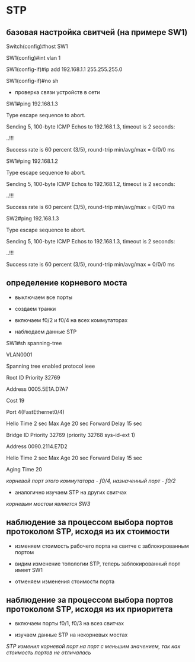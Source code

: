 # STP



## базовая настройка свитчей (на примере SW1)

Switch(config)#host SW1

SW1(config)#int vlan 1

SW1(config-if)#ip add 192.168.1.1 255.255.255.0

SW1(config-if)#no sh

- проверка связи устройств в сети

SW1#ping 192.168.1.3

Type escape sequence to abort.

Sending 5, 100-byte ICMP Echos to 192.168.1.3, timeout is 2 seconds:

..!!!

Success rate is 60 percent (3/5), round-trip min/avg/max = 0/0/0 ms

SW1#ping 192.168.1.2

Type escape sequence to abort.

Sending 5, 100-byte ICMP Echos to 192.168.1.2, timeout is 2 seconds:

..!!!

Success rate is 60 percent (3/5), round-trip min/avg/max = 0/0/0 ms

SW2#ping 192.168.1.3

Type escape sequence to abort.

Sending 5, 100-byte ICMP Echos to 192.168.1.3, timeout is 2 seconds:

..!!!

Success rate is 60 percent (3/5), round-trip min/avg/max = 0/0/0 ms

## определение корневого моста


- выключаем все порты

- создаем транки 

- включаем f0/2 и f0/4 на всех коммутаторах

- наблюдаем данные STP

SW1#sh spanning-tree 

VLAN0001

Spanning tree enabled protocol ieee

Root ID    Priority    32769
  
  Address     0005.5E1A.D7A7
 
 Cost        19

Port        4(FastEthernet0/4)

Hello Time  2 sec  Max Age 20 sec  Forward Delay 15 sec

  Bridge ID  Priority    32769  (priority 32768 sys-id-ext 1)
 
 Address     0090.2114.E7D2

Hello Time  2 sec  Max Age 20 sec  Forward Delay 15 sec
  
  Aging Time  20
  
  *корневой порт этого коммутатора - f0/4, назначенный порт - f0/2*
  
  - аналогично изучаем STP на других свитчах

*корневым мостом является SW3*

## наблюдение за процессом выбора портов протоколом STP, исходя из их стоимости

- изменяем стоимость рабочего порта на свитче с заблокированным портом

- видим изменение топологии STP, теперь заблокированный порт имеет SW1

- отменяем изменения стоимости порта

## наблюдение за процессом выбора портов протоколом STP, исходя из их приоритета 

- включаем порты f0/1, f0/3 на всез свитчах

- изучаем данные STP на некорневых мостах

*STP изменил корневой порт на порт с меньшим значением, так как стоимость портов не отличалась*

